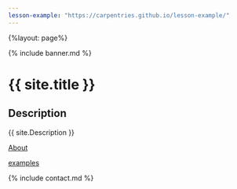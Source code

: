 ```yaml
---
lesson-example: "https://carpentries.github.io/lesson-example/"
---
```

{%layout: page%}

{% include banner.md %}

# {{ site.title }}


## Description
{{ site.Description }}

[About](About.md)

[examples]({{page.lesson.example}})


{% include contact.md %}


